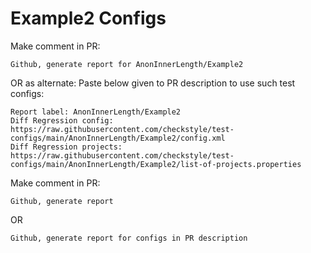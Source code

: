 # Example2 Configs
Make comment in PR:
```
Github, generate report for AnonInnerLength/Example2
```
OR as alternate:
Paste below given to PR description to use such test configs:
```
Report label: AnonInnerLength/Example2
Diff Regression config: https://raw.githubusercontent.com/checkstyle/test-configs/main/AnonInnerLength/Example2/config.xml
Diff Regression projects: https://raw.githubusercontent.com/checkstyle/test-configs/main/AnonInnerLength/Example2/list-of-projects.properties
```
Make comment in PR:
```
Github, generate report
```
OR
```
Github, generate report for configs in PR description
```
